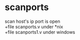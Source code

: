 # scanports
scan host's ip port is open  
+file scanports.v under *nix  
+file scanports1.v under windows  
